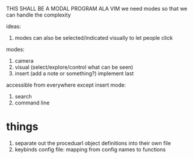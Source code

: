 THIS SHALL BE A MODAL PROGRAM ALA VIM
we need modes so that we can handle the complexity

ideas:
1. modes can also be selected/indicated visually to let people click

modes:
1. camera
2. visual (select/explore/control what can be seen)
3. insert (add a note or something?) implement last

accessible from everywhere except insert mode:
1. search
2. command line

things
======
1. separate out the proceduarl object definitions into their own file
2. keybinds config file: mapping from config names to functions
